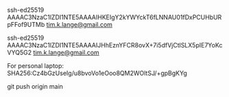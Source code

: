 ssh-ed25519 AAAAC3NzaC1lZDI1NTE5AAAAIHKEIgY2kYWYckT6fLNNAU01fDxPCUHbURpFFof9UTMb tim.k.lange@gmail.com

ssh-ed25519 AAAAC3NzaC1lZDI1NTE5AAAAIJHhEznYFCR8ovX+7i5dfVjCtlSLX5pIE7YoKcVYQ5G2 tim.k.lange@gmail.com

For personal laptop:
SHA256:Cz4bGzUseIg/u8bvoVo1eOoo8QM2WOltSJ/+gpBgKYg


git push origin main
